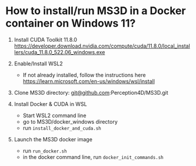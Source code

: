 # How to install/run MS3D in a Docker container on Windows 11?

1. Install CUDA Toolkit 11.8.0
  https://developer.download.nvidia.com/compute/cuda/11.8.0/local_installers/cuda_11.8.0_522.06_windows.exe

2. Enable/Install WSL2
   - If not already installed, follow the instructions here https://learn.microsoft.com/en-us/windows/wsl/install

3. Clone MS3D directory: git@github.com:Perception4D/MS3D.git

4. Install Docker & CUDA in WSL
   - Start WSL2 command line
   - go to MS3D/docker_windows directory
   - run `install_docker_and_cuda.sh`

6. Launch the MS3D docker image
   - run `run_docker.sh`
   - in the docker command line, run `docker_init_commands.sh`

